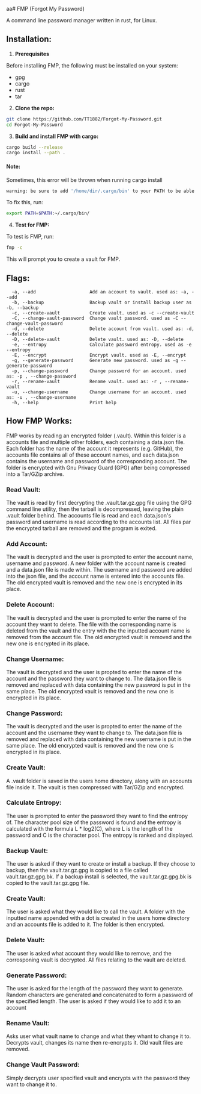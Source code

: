 aa# FMP (Forgot My Password)

A command line password manager written in rust, for Linux.

## Installation:
1. **Prerequisites**

Before installing FMP, the following must be installed on your system:
- gpg
- cargo
- rust
- tar

2. **Clone the repo:**
```bash
git clone https://github.com/TT1882/Forgot-My-Password.git
cd Forgot-My-Password
```
3. **Build and install FMP with cargo:**
```bash
cargo build --release
cargo install --path .
```
#### Note:
Sometimes, this error will be thrown when running cargo install
```bash
warning: be sure to add '/home/dir/.cargo/bin' to your PATH to be able to run the installed binaries
```
To fix this, run:
```bash
export PATH=$PATH:~/.cargo/bin/
```

4. **Test for FMP:**

To test is FMP, run:
``` bash
fmp -c
```
This will prompt you to create a vault for FMP.

## Flags:
```flags
  -a, --add                    Add an account to vault. used as: -a, --add
  -b, --backup                 Backup vault or install backup user as -b, --backup
  -c, --create-vault           Create vault. used as -c --create-vault
  -C, --change-vault-password  Change vault password. used as -C --change-vault-password
  -d, --delete                 Delete account from vault. used as: -d, --delete
  -D, --delete-vault           Delete vault. used as: -D, --delete
  -e, --entropy                Calculate password entropy. used as -e --entropy
  -E, --encrypt                Encrypt vault. used as -E, --encrypt
  -g, --generate-password      Generate new password. used as -g --generate-password
  -p, --change-password        Change password for an account. used as: -p , --change-password
  -r, --rename-vault           Rename vault. used as: -r , --rename-vault
  -u, --change-username        Change username for an account. used as: -u , --change-username
  -h, --help                   Print help
```
###

## How FMP Works:
FMP works by reading an encrypted folder (.vault). Within this folder is a accounts file and multiple other folders, each containing a data.json file. Each folder has the name of the account it represents (e.g. GitHub), the accounts file contains all of these account names, and each data.json contains the username and password of the corresponding account. The folder is encrypted with Gnu Privacy Guard (GPG) after being compressed into a Tar/GZip archive.
### Read Vault:
The vault is read by first decrypting the .vault.tar.gz.gpg file using the GPG command line utility, then the tarball is decompressed, leaving the plain .vault folder behind. The accounts file is read and each data.json's password and username is read according to the accounts list. All files par the encrypted tarball are removed and the program is exited.
### Add Account:
The vault is decrypted and the user is prompted to enter the account name, username and password. A new folder with the account name is created and a data.json file is made within. The username and password are added into the json file, and the account name is entered into the accounts file. The old encrypted vault is removed and the new one is encrypted in its place.
### Delete Account:
The vault is decrypted and the user is prompted to enter the name of the account they want to delete. The file with the corresponding name is deleted from the vault and the entry with the the inputted account name is removed from the account file. The old encrypted vault is removed and the new one is encrypted in its place.
### Change Username:
The vault is decrypted and the user is propted to enter the name of the account and the password they want to change to. The data.json file is removed and replaced with data containing the new password is put in the same place. The old encrypted vault is removed and the new one is encrypted in its place.
### Change Password:
The vault is decrypted and the user is propted to enter the name of the account and the username they want to change to. The data.json file is removed and replaced with data containing the new username is put in the same place. The old encrypted vault is removed and the new one is encrypted in its place.
### Create Vault:
A .vault folder is saved in the users home directory, along with an accounts file inside it. The vault is then compressed with Tar/GZip and encrypted.
### Calculate Entropy:
The user is prompted to enter the password they want to find the entropy of. The character pool size of the password is found and the entropy is calculated with the formula L * log2(C), where L is the length of the password and C is the character pool. The entropy is ranked and displayed.
### Backup Vault:
The user is asked if they want to create or install a backup. If they choose to backup, then the vault.tar.gz.gpg is copied to a file called vault.tar.gz.gpg.bk. If a backup install is selected, the vault.tar.gz.gpg.bk is copied to the vault.tar.gz.gpg file.
### Create Vault:
The user is asked what they would like to call the vault. A folder with the inputted name appended with a dot is created in the users home directory and an accounts file is added to it. The folder is then encrypted.
### Delete Vault:
The user is asked what account they would like to remove, and the corrosponing vault is decrypted. All files relating to the vault are deleted.
### Generate Password:
The user is asked for the length of the password they want to generate. Random characters are generated and concatenated to form a password of the specified length. The user is asked if they would like to add it to an account
### Rename Vault:
Asks user what vault name to change and what they whant to change it to. Decrypts vault, changes its name then re-encrypts it. Old vault files are removed.
### Change Vault Password:
Simply decrypts user specified vault and encrypts with the password they want to change it to.
